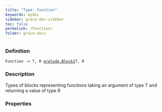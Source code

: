 ```yaml
---
title: "Type: Function"
keywords: mydoc
sidebar: grace-doc-sidebar
toc: false
permalink: /Function/
folder: grace-docs
---
```


### Definition
`Function -> T, R `[`prelude.Block1`]({{site.baseurl}}/404)`T, R`

### Description
Types of blocks representing functions taking an argument of type T and returning a value of type R

### Properties
